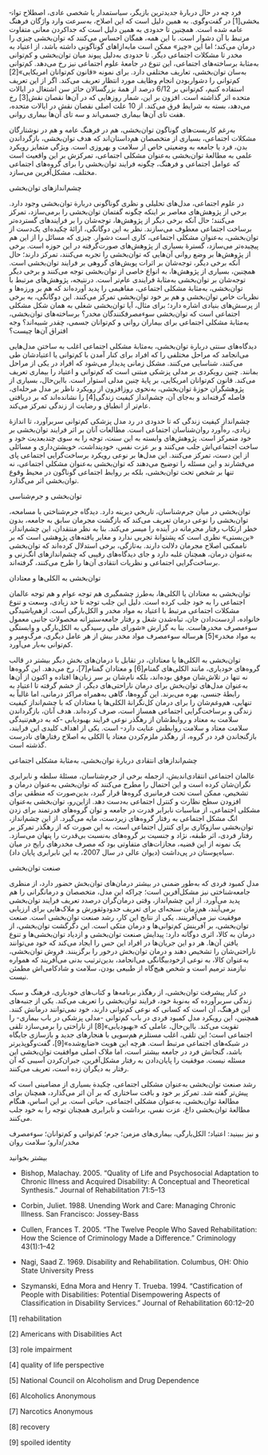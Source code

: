   فرد چه در حال دربارۀ جدیدترین بازیگر، سیاستمدار یا شخصی عادی، اصطلاح توان­بخشی[1] در گفت‌وگوی. به همین دلیل است که این اصلاح، به‌سرعت وارد واژگان فرهنگ عامه شده است. همچنین تا حدودی به همین دلیل است که جداکردن معانی متفاوت مرتبط با آن دشوار است. با این همه، همگان احساس می‌کنند که توان‌بخشی چیزی را درمان می‌کند؛ اما این «چیز» ممکن است مابه‌ازاهای گوناگونی داشته باشد، از اعتیاد به مخدر تا مشکلات اجتماعی دیگر. تا حدودی به‌دلیل پیوند میان توان‌بخشی و کم‌توانی به‌مثابۀ برساخته‌های اجتماعی، این تنوع در جامعۀ علوم اجتماعی نیز رخ می‌دهد. کم‌توانی به‌سان توان‌بخشی، تعاریف مختلفی دارد. برای نمونه «قانون کم‌توانان امریکایی»[2] کم‌توانی را دشواربودن انجام وظایف مورد انتظار تعریف می‌کند. اگر از این تعریف استفاده کنیم، کم‌توانی بر 6/12 درصد از همۀ بزرگسالان حائز سن اشتغال در ایالات‌ متحده اثر گذاشته است. افزون بر این، شمار روزهایی که در آن‌ها نقصان نقش[3] رخ می‌دهد، بسته به شرایط فرق می‌کند. از 10 علت اصلی نقصان نقش در ایالات‌ متحده، هفت تای آن‌ها بیماری جسمی‌اند و سه تای آن‌ها بیماری روانی. 

 به‌رغم کاربست‌های گوناگون توان‌بخشی، هم در فرهنگ عامه و هم در نوشتارگان مشکلات اجتماعی، بسیاری از متخصصان هم‌داستان‌اند که هدف توان‌بخشی، بازگرداندن بدن، فرد یا جامعه به وضعیتی خاص از سلامت و بهروزی است. ویژگی متمایز رویکرد علمی به مطالعۀ توان‌بخشی به‌عنوان مشکلی اجتماعی، تمرکزش بر این واقعیت است که عوامل اجتماعی و فرهنگ، چگونه فرایند توان‌بخشی را برای گروه‌های اجتماعی مختلف، مشکل‌آفرین می‌سازد.

چشم‌اندازهای توان‌بخشی

در علوم اجتماعی، مدل‌های تحلیلی و نظری گوناگونی دربارة توان‌بخشی وجود دارد. برخی از پژوهش‌های معاصر بر اینکه چگونه گفتمان توان‌بخشی را برمی‌سازد، تمرکز می‌کنند؛ حال آنکه برخی دیگر از پژوهش‌ها، توجه‌شان را بر فرایندهای گسترده‌تر برساخت اجتماعی معطوف می‌سازند. نظر به این دوگانگی، ارائۀ چکیده‌ای یک‌دست از توان‌بخشی، به‌عنوان مشکلی اجتماعی، کاری است دشوار. چیزی که مسائل را از این هم پیچیده‌تر می‌سازد، گسترۀ بسیاری از پژوهش‌های صورت‌گرفته در این حوزه است. برخی از پژوهش‌ها بر وضع روانی آن‌هایی که توان‌بخشی را تجربه می‌کنند، تمرکز دارند؛ حال آنکه برخی دیگر، توجه‌شان بر اثرات پویش‌های گروهی بر فرایند توان‌بخشی است. همچنین، بسیاری از پژوهش‌ها، به انواع خاصی از توا‌ن‌بخشی توجه می‌کنند و برخی دیگر توجه‌شان بر توان‌بخشی به‌مثابۀ فرایندی عام‌تر است. درنتیجه، پژوهش‌های مرتبط با توان‌بخشی، به‌مثابۀ مشکلی اجتماعی، مفاهیمی را پدید آورده‌اند که هم بر ورزه‌ها و نظریات خاص توان‌بخشی و هم بر خود توان‌بخشی تمرکز می‌کنند. این دوگانگی، به برخی از پرسش‌های بنیادی اشاره دارد؛ برای مثال، آیا توان‌بخشی شغلی به همان شکل مشکلی اجتماعی است که توان‌بخشی سوءمصرف­کنندگان مخدر؟ برساخته‌های توان‌بخشی، به‌مثابۀ مشکلی اجتماعی برای بیماران روانی و کم‌توانان جسمی، چقدر شبیه‌اند؟ وجه افتراق آن‌ها چیست؟

 دیدگاه‌های سنتی دربارة توان‌بخشی، به‌مثابۀ مشکلی اجتماعی اغلب به ساختن مدل‌هایی می‌انجامد که مراحل مختلفی را که افراد برای کنار آمدن با کم‌توانی یا اعتیادشان طی می‌کنند، شناسایی می‌کنند. مشکل زمانی پدیدار می‌شود که افراد در یکی از مراحل بمانند. چنین رویکردی بر مدلی پزشکی مبتنی است که کم‌توانی و اعتیاد را بیماری تعریف می‌کند. قانون کم‌توانان امریکایی، بر پایۀ چنین مدلی استوار است. بااین‌حال، بسیاری از پژوهشگران حوزۀ توان‌بخشی، به‌نحوی روزافزون از رویکرد ناظر بر مدل مرحله‌ای، فاصله گرفته‌اند و به‌جای آن، چشم‌انداز کیفیت زندگی[4] را نشانده‌اند که بر دریافتی عام‌تر از انطباق و رضایت از زندگی تمرکز می‌کند.

 چشم‌انداز کیفیت زندگی که تا حدودی در رد مدل پزشکی کم‌توانی سربرآورد، تا اندازۀ زیادی، ره‌آورد روان‌شناسان اجتماعی است. مطالعات آنان بر اثر فرایند توان‌بخشی بر خود متمرکز است. پژوهش‌های وابسته به این سنت، توجه را به سوی چندبعدیت خود و ساخت اجتماعی‌اش جلب می‌کنند و بر عزت نفس، خودپنداشت، خویشتن‌داری و مسائلی از این دست، تمرکز می‌کنند. این مدل‌ها بر نوعی رویکرد برساخت‌گرایی اجتماعی پای می‌فشارند و این مسئله را توضیح می‌دهند که توان‌بخشی به‌عنوان مشکلی اجتماعی، نه تنها بر شخص تحت توان‌بخشی، بلکه بر روابط اجتماعی گوناگون در محیط وقوع توان‌بخشی اثر می‌گذارد.

توان‌بخشی و جرم‌شناسی

توان‌بخشی در میان جرم‌شناسان، تاریخی دیرینه دارد. دیدگاه جرم‌شناختی با مسامحه، توان‌بخشی را نوعی درمان تعریف می‌کند که بازگشت مجرمان سابق به جامعه، بدون خطر ارتکاب رفتار مجرمانه در آینده را میسر می‌کند. بنا به نظر منتقدان، این چشم‌انداز، «بن‌بستی» نظری است که پشتوانۀ تجربی ندارد و مغایر یافته‌های پژوهشی است که بر ناممکنی اصلاح مجرمان دلالت دارند. به‌تازگی، برخی استدلال کرده‌اند که توان‌بخشی به‌عنوان درمان، همچنان غلبه دارد و جای دیدگاه‌های رقیبی که چشم‌اندازهای انگ‌زنی و برساخت‌گرایی اجتماعی و نظریات انتقادی آن‌ها را طرح می‌کنند، گرفته‌اند.

توان‌بخشی به الکلی‌ها و معتادان

 توان‌بخشی به معتادان یا الکلی‌ها، به‌طرز چشمگیری هم توجه عوام و هم توجه عالمان اجتماعی را به خود جلب کرده است. دلیل این جلب توجه تا حد زیادی، وسعت و تنوع مشکلات اجتماعی مرتبط با اعتیاد به مواد مخدر و الکل‌بارگی است. ازهم‌پاشیدگی خانواده، ازدست‌دادن جان، تباه‌شدن شغل و رفتار جامعه‌ستیزانه محصولات جانبی معمول سوءمصرف مخدرهاست. بنا به گزارش «شورای ملی رسیدگی به الکل‌بارگی و وابستگی به مواد مخدر»[5] هرساله سوءمصرف مواد مخدر بیش از هر عامل دیگری، مرگ‌ومیر و کم‌توانی به‌بار می‌آورد.

 توان‌بخشی به الکلی‌ها یا معتادان، در تقابل با درمان‌های بخش دیگر بیشتر در قالب گروه‌های خودیاری، مانند الکلی‌های گمنام[6] و معتادان گمنام[7]، رخ می‌دهد. این گروه‌ها نه تنها در تلاش‌شان موفق بوده‌اند، بلکه نام‌شان بر سر زبان‌ها افتاده و اکنون از آن‌ها به‌عنوان مدل‌های توان‌بخش برای درمان ناراحتی‌های دیگر، از خشم گرفته تا اعتیاد به رابطۀ جنسی، بهره می‌برند. این گروه‌ها، گاهی به‌همراه مراکز درمانی، اما غالباً به تنهایی، هم‌وغم‌شان را برای درمان کل‌نگرانۀ الکلی‌ها یا معتادان که با چشم‌انداز کیفیت زندگی و برساخت‌گرایی اجتماعی همساز است، صرف کرده‌اند. هدف آنان، بازگرداندن سلامت به معتاد و روابط‌شان از رهگذر نوعی فرایند بهبودیابی -که به درهم‌تنیدگی سلامت معتاد و سلامت روابطش عنایت دارد- است. یکی از اهداف کلیدی این فرایند، بازگنجاندن فرد در گروه، از رهگذر ملزم‌کردن معتاد یا الکلی به اصلاح رفتارهای نادرست گذشته است.

چشم‌اندازهای انتقادی دربارة توان‌بخشی، به‌مثابۀ مشکلی اجتماعی

عالمان اجتماعی انتقادی‌اندیش، ازجمله برخی از جرم‌شناسان، مسئلۀ سلطه و نابرابری نگران‌شان کرده است و این احتمال را مطرح می‌کنند که توان‌بخشی به‌عنوان درمان و تشخیص، ممکن است تحت فرمانبری گروه‌ها قرار گیرد، بدین‌صورت که منطقی برای افزودن سطح نظارت و کنترل اجتماعی به‌دست دهد. ازاین‌رو، توان‌بخشی به‌عنوان مشکلی اجتماعی، از مناسبات نابرابر قدرت در جامعه و توان گروه‌های قدرتمند برای زدن انگ مشکل اجتماعی به رفتار گروه‌های زیردست، مایه می‌گیرد. از این چشم‌انداز، توان‌بخشی سازوکاری برای کنترل اجتماعی است، به این صورت که از رهگذر تمرکز بر رفتار فردی، اثر طبقه، نژاد و جنسیت بر گروه‌های به‌نسبت بی‌قدرت را پنهان می‌سازد. یک نمونه از این قضیه، مجازات‌های متفاوتی بود که مصرف مخدرهای رایج در میان سیاه‌پوستان در پی‌داشت (دیوان عالی در سال 2007، به این نابرابری پایان داد).

صنعت توان‌بخشی

مدل کمبود فردی که به‌طور ضمنی در بیشتر درمان‌های توان‌بخش حضور دارد، از منظری جامعه‌شناختی نیز مشکل‌آفرین است؛ چراکه این مدل، متخصصان و درمانگرانی را هم پدید می‌آورد. از این چشم‌انداز، وقتی درمان‌گران درصدد تعریف فرایند توان‌بخشی برمی‌آیند، هم‌زمان سنجه‌ای برای تعریف حدودوثقورش و ملاک‌هایی برای ارزیابی موفقیت نیز می‌آفرینند. یکی از نتایج این کار، رشد صنعت توان‌بخشی است. صنعت توان‌بخشی، بر آفرینش کم‌توانی‌ها و درمان متکی است. این دگرگشت توان‌بخشی، از درمان به کالا، اثری دوگانه دارد: پیدایش صنعت توان‌بخشی و ازدیاد توان‌بخشی‌ها و تنوع یافتن آن‌ها. هر دو این جریان‌ها در افراد این حس را ایجاد می‌کند که خود می‌توانند ناراحتی‌شان را تشخیص دهند و درمان توان‌بخش درخور را برگزینند. فروش توان‌بخشی، به‌عنوان کالا، به نوعی ازخودبیگانگی می‌انجامد، بدین‌ترتیب بدنی می‌آفریند که همواره نیازمند ترمیم است و شخص هیچ‌گاه از طبیعی بودن، سلامت و شادکامی‌اش مطمئن نیست.

 در کنار پیشرفت توان‌بخشی، از رهگذر برنامه‌ها و کتاب‌های خودیاری، فرهنگ و سبک زندگی‌ سربرآورده که به‌نوبۀ خود، فرایند توان‌بخشی را تعریف می‌کند. یکی از جنبه‌های این فرهنگ، آن است که کسانی که نوعی کم‌توانی دارند، خود نمی‌توانند درمانش کنند. همچنین، این رویکرد مدل کمبود فردی در باب کم‌توانی -مدلی پزشکی در باب بیماری- را تقویت می‌کند. بااین‌حال، عاملی که «بهبودیابی»[8] از ناراحتی را برمی‌سازد تلقی اجتماعی است؛ این تلقی، اغلب مستلزم هم‌سویی با هنجارهای جدید و بازسازی جایگاه در شبکه‌های اجتماعی مرتبط است. هرچه این هویت «ضایع‌شده»[9]، گفت‌وگوپذیرتر باشد، گنجانش فرد در جامعه بیشتر است، اما ملاک اصلی موافقیت توان‌بخشی این مسئله نیست. موفقیت را پایان‌دادن به رفتار مشکل‌آفرین، جبران‌کردن آسیبی که آن رفتار به دیگران زده است، تعریف می‌کنند.

 رشد صنعت توان‌بخشی به‌عنوان مشکلی اجتماعی، چکیدة بسیاری از مضامینی است که پیش‌تر ‌گفته شد. تمرکز بر خود و بافت ساختاری که بر آن اثر می‌گذارد، همچنان برای مطالعۀ توان‌بخشی، به‌عنوان مشکلی اجتماعی، حیاتی است. بر این اساس، هنگام مطالعۀ توان‌بخشی داغ، عزت نفس، برداشت و نابرابری همچنان توجه را به خود جلب می‌کنند.

و نیز ببینید: اعتیاد؛ الکل‌بارگی، بیماری‌های مزمن؛ جرم؛ کم‌توانی و کم‌توانان؛ سوءمصرف مخدر/دارو؛ سلامت روان

بیشتر بخوانید

- Bishop, Malachay. 2005. “Quality of Life and Psychosocial Adaptation to Chronic Illness and Acquired Disability: A Conceptual and Theoretical Synthesis.” Journal of Rehabilitation 71:5–13

- Corbin, Juliet. 1988. Unending Work and Care: Managing Chronic Illness. San Francisco: Jossey-Bass

- Cullen, Frances T. 2005. “The Twelve People Who Saved Rehabilitation: How the Science of Criminology Made a Difference.” Criminology 43(1):1–42

- Nagi, Saad Z. 1969. Disability and Rehabilitation. Columbus, OH: Ohio State University Press

- Szymanski, Edna Mora and Henry T. Trueba. 1994. “Castification of People with Disabilities: Potential Disempowering Aspects of Classification in Disability Services.” Journal of Rehabilitation 60:12–20

 [1] rehabilitation 

 [2] Americans with Disabilities Act

 [3] role impairment

 [4] quality of life perspective

[5] National Council on Alcoholism and Drug Dependence

[6] Alcoholics Anonymous

[7] Narcotics Anonymous

 [8] recovery

 [9] spoiled identity

 

 

 

 